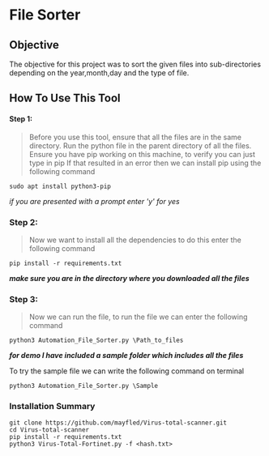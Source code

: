 # File Sorter

## Objective

The objective for this project was to sort the given files into sub-directories depending on the year,month,day and the type of file.

## How To Use This Tool

#### Step 1:
>Before you use this tool, ensure that all the files are in the same directory.
Run the python file in the parent directory of all the files.
Ensure you have pip working on this machine, to verify you can just type in pip
If that resulted in an error then we can install pip using the following command

```sudo apt install python3-pip```

*if you are presented with a prompt enter 'y' for yes*

### Step 2:
>Now we want to install all the dependencies to do this enter the following command

```pip install -r requirements.txt```

***make sure you are in the directory where you downloaded all the files***

### Step 3:
>Now we can run the file, to run the file we can enter the following command

```python3 Automation_File_Sorter.py \Path_to_files```

***for demo I have included a sample folder which includes all the files***

To try the sample file we can write the following command on terminal

```python3 Automation_File_Sorter.py \Sample```

### Installation Summary

```
git clone https://github.com/mayfled/Virus-total-scanner.git
cd Virus-total-scanner
pip install -r requirements.txt
python3 Virus-Total-Fortinet.py -f <hash.txt>
```
